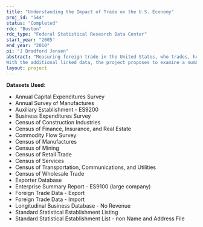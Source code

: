 ```yaml
---
title: "Understanding the Impact of Trade on the U.S. Economy"
proj_id: "544"
status: "Completed"
rdc: "Boston"
rdc_type: "Federal Statistical Research Data Center"
start_year: "2005"
end_year: "2010"
pi: "J Bradford Jensen"
abstract: "Measuring foreign trade in the United States, who trades, how it is conducted, where it originates, where it goes, and its impact on the U.S. economy is an important mission of the U.S. Census Bureau. A principal objective of the project is to build on prior work by linking additional years of import and export transaction data to the Longitudinal Business Database (LBD) and enhancing the existing match of 1993 and 2000 data. The additional years to link are 1992, and 1994–1999 (with the hope of obtaining (and linking) additional years of data from the Foreign Trade Division). The links are made via the EIN information on the import and export transaction files to the Standard Statistical Establishment List files (SSEL) and for exports to Canada, the link is made via business name. We propose to investigate improved matching methodologies using enhanced statistical matching algorithms. 
With the additional linked data, the project proposes to examine a number of issues to increase the Census Bureau’s understanding of the quality of data collected in Title 13, Chapter 5 programs. The topical areas to be investigated include multinational corporation import and export pricing and valuation behavior, geographic and product market entry, the impact of trade on the domestic economy, and treatment of inventory in transit. The project requests the use of all economic census and survey data for the years 1963 through the most recent available (and future years as they become available), the SSEL files (including name and address information) for 1975-most recent available (and future years as they become available), the LBD for 1975-most recent available (and future years as they become available), the Foreign Trade Division import and export transaction data for 1992–2000 (and future years should they become available). The project will also make use of a number of publicly available datasets that the research team will provide. "
layout: project
---
```


**Datasets Used:**

  - Annual Capital Expenditures Survey 
  - Annual Survey of Manufactures 
  - Auxiliary Establishment - ES9200 
  - Business Expenditures Survey 
  - Census of Construction Industries 
  - Census of Finance, Insurance, and Real Estate 
  - Commodity Flow Survey 
  - Census of Manufactures 
  - Census of Mining 
  - Census of Retail Trade 
  - Census of Services 
  - Census of Transportation, Communications, and Utilities 
  - Census of Wholesale Trade 
  - Exporter Database 
  - Enterprise Summary Report - ES9100 (large company) 
  - Foreign Trade Data - Export 
  - Foreign Trade Data - Import 
  - Longitudinal Business Database - No Revenue 
  - Standard Statistical Establishment Listing 
  - Standard Statistical Establishment List - non Name and Address File 

